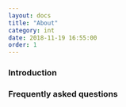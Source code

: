 ```yaml
---
layout: docs
title: "About"
category: int
date: 2018-11-19 16:55:00
order: 1
---
```


### Introduction

### Frequently asked questions
